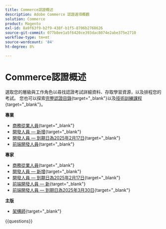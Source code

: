 ```yaml
---
title: Commerce認證概述
description: Adobe Commerce 認證選項概觀
solution: Commerce
product: Magento
exl-id: 8a9f63f9-b2f9-438f-b1f5-8706b2768626
source-git-commit: 077b8ee1a5f6420ce393dac8074e2abe375e2710
workflow-type: tm+mt
source-wordcount: '84'
ht-degree: 8%

---
```


# Commerce認證概述

選取您的層級與工作角色以尋找認證考試詳細資料、存取學習資源，以及排程您的考試。 您也可以探索[完整認證目錄](https://certification.adobe.com/certifications){target="_blank"}以及[技術訓練課程](https://certification.adobe.com/courses/?/courses){target="_blank"}。

**專業**

* [商務從業人員](https://certification.adobe.com/certification/business-practitioner-professional){target="_blank"} <!--AD0-E712-->
* [開發人員 — 新增](https://certification.adobe.com/certification/adobe-commerce-developer-professional-v2){target="_blank"} <!--AD0-E724-->
* [開發人員 — 到期日為2025年2月17日](https://certification.adobe.com/certification/commerce-developer-professional){target="_blank"} <!--AD0-E717-->
* [前端開發人員](https://certification.adobe.com/certification/front-end-developer-professional){target="_blank"} <!--AD0-E721-->

**專家**

* [商務從業人員](https://certification.adobe.com/certification/adobe-commerce-business-practitioner-expert){target="_blank"} <!--AD0-E708-->
* [開發人員 — 新增](https://certification.adobe.com/certification/adobe-commerce-developer-expert-v2){target="_blank"} <!--AD0-E716-->
* [開發人員 — 到期日為2025年2月17日](https://certification.adobe.com/certification/adobe-commerce-developer-expert){target="_blank"} <!--AD0-E716-->
* [前端開發人員 — 新](https://certification.adobe.com/certification/front-end-developer-expert-v2){target="_blank"} <!--AD0-E727-->
* [前端開發人員 — 到期日為2025年3月30日](https://certification.adobe.com/certification/front-end-developer-expert){target="_blank"} <!--AD0-E720-->

**主版**

* [架構師](https://certification.adobe.com/certification/commerce-architect-master){target="_blank"} <!--AD0-E722-->

{{questions}}

